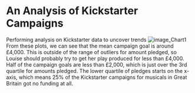 # An Analysis of Kickstarter Campaigns
Performing analysis on Kickstarter data to uncover trends
![image_Chart1](path/to/image_chart1.png)
From these plots, we can see that the mean campaign goal is around £4,000. This is outside of the range of outliers for amount pledged, so Louise should probably try to get her play produced for less than £4,000. Half of the campaign goals are less than £2,000, which is just over the 3rd quartile for amounts pledged. The lower quartile of pledges starts on the x-axis, which means 25% of the Kickstarter campaigns for musicals in Great Britain got no funding at all.

